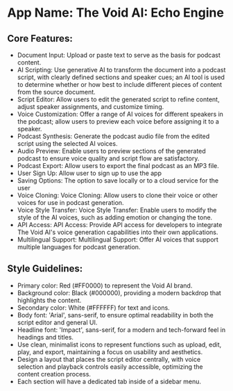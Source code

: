 # **App Name**: The Void AI: Echo Engine

## Core Features:

- Document Input: Upload or paste text to serve as the basis for podcast content.
- AI Scripting: Use generative AI to transform the document into a podcast script, with clearly defined sections and speaker cues; an AI tool is used to determine whether or how best to include different pieces of content from the source document.
- Script Editor: Allow users to edit the generated script to refine content, adjust speaker assignments, and customize timing.
- Voice Customization: Offer a range of AI voices for different speakers in the podcast; allow users to preview each voice before assigning it to a speaker.
- Podcast Synthesis: Generate the podcast audio file from the edited script using the selected AI voices.
- Audio Preview: Enable users to preview sections of the generated podcast to ensure voice quality and script flow are satisfactory.
- Podcast Export: Allow users to export the final podcast as an MP3 file.
- User Sign Up: Allow user to sign up to use the app
- Saving Options: The option to save locally or to a cloud service for the user
- Voice Cloning: Voice Cloning: Allow users to clone their voice or other voices for use in podcast generation.
- Voice Style Transfer: Voice Style Transfer: Enable users to modify the style of the AI voices, such as adding emotion or changing the tone.
- API Access: API Access: Provide API access for developers to integrate The Void AI's voice generation capabilities into their own applications.
- Multilingual Support: Multilingual Support: Offer AI voices that support multiple languages for podcast generation.

## Style Guidelines:

- Primary color: Red (#FF0000) to represent the Void AI brand.
- Background color: Black (#000000), providing a modern backdrop that highlights the content.
- Secondary color: White (#FFFFFF) for text and icons.
- Body font: 'Arial', sans-serif, to ensure optimal readability in both the script editor and general UI.
- Headline font: 'Impact', sans-serif, for a modern and tech-forward feel in headings and titles.
- Use clean, minimalist icons to represent functions such as upload, edit, play, and export, maintaining a focus on usability and aesthetics.
- Design a layout that places the script editor centrally, with voice selection and playback controls easily accessible, optimizing the content creation process.
- Each section will have a dedicated tab inside of a sidebar menu.